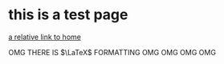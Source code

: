 # this is a test page

[a relative link to home](../index.md)

OMG THERE IS $\LaTeX$ FORMATTING OMG OMG OMG OMG


